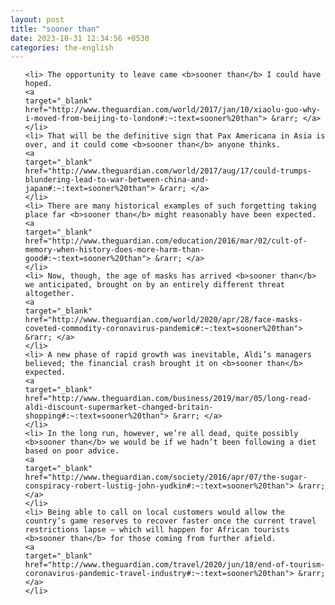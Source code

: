 ```yaml
---
layout: post
title: "sooner than"
date: 2023-10-31 12:34:56 +0530
categories: the-english
---
```

<ol>

    <li> The opportunity to leave came <b>sooner than</b> I could have hoped.
    <a 
    target="_blank" 
    href="http://www.theguardian.com/world/2017/jan/10/xiaolu-guo-why-i-moved-from-beijing-to-london#:~:text=sooner%20than"> &rarr; </a>
    </li>
    <li> That will be the definitive sign that Pax Americana in Asia is over, and it could come <b>sooner than</b> anyone thinks.
    <a 
    target="_blank" 
    href="http://www.theguardian.com/world/2017/aug/17/could-trumps-blundering-lead-to-war-between-china-and-japan#:~:text=sooner%20than"> &rarr; </a>
    </li>
    <li> There are many historical examples of such forgetting taking place far <b>sooner than</b> might reasonably have been expected.
    <a 
    target="_blank" 
    href="http://www.theguardian.com/education/2016/mar/02/cult-of-memory-when-history-does-more-harm-than-good#:~:text=sooner%20than"> &rarr; </a>
    </li>
    <li> Now, though, the age of masks has arrived <b>sooner than</b> we anticipated, brought on by an entirely different threat altogether.
    <a 
    target="_blank" 
    href="http://www.theguardian.com/world/2020/apr/28/face-masks-coveted-commodity-coronavirus-pandemic#:~:text=sooner%20than"> &rarr; </a>
    </li>
    <li> A new phase of rapid growth was inevitable, Aldi’s managers believed; the financial crash brought it on <b>sooner than</b> expected.
    <a 
    target="_blank" 
    href="http://www.theguardian.com/business/2019/mar/05/long-read-aldi-discount-supermarket-changed-britain-shopping#:~:text=sooner%20than"> &rarr; </a>
    </li>
    <li> In the long run, however, we’re all dead, quite possibly <b>sooner than</b> we would be if we hadn’t been following a diet based on poor advice.
    <a 
    target="_blank" 
    href="http://www.theguardian.com/society/2016/apr/07/the-sugar-conspiracy-robert-lustig-john-yudkin#:~:text=sooner%20than"> &rarr; </a>
    </li>
    <li> Being able to call on local customers would allow the country’s game reserves to recover faster once the current travel restrictions lapse – which will happen for African tourists <b>sooner than</b> for those coming from further afield.
    <a 
    target="_blank" 
    href="http://www.theguardian.com/travel/2020/jun/18/end-of-tourism-coronavirus-pandemic-travel-industry#:~:text=sooner%20than"> &rarr; </a>
    </li>